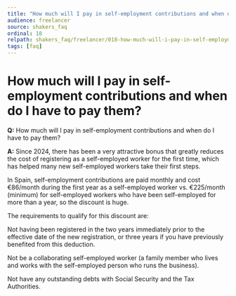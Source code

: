 ```yaml
---
title: "How much will I pay in self-employment contributions and when do I have to pay them?"
audience: freelancer
source: shakers_faq
ordinal: 18
relpath: shakers_faq/freelancer/018-how-much-will-i-pay-in-self-employment-contributions-and-when-do-i-have-to-pay-t.md
tags: [faq]
---
```


# How much will I pay in self-employment contributions and when do I have to pay them?

**Q:** How much will I pay in self-employment contributions and when do I have to pay them?

**A:** Since 2024, there has been a very attractive bonus that greatly reduces the cost of registering as a self-employed worker for the first time, which has helped many new self-employed workers take their first steps.

In Spain, self-employment contributions are paid monthly and cost €86/month during the first year as a self-employed worker vs. €225/month (minimum) for self-employed workers who have been self-employed for more than a year, so the discount is huge.

The requirements to qualify for this discount are:

Not having been registered in the two years immediately prior to the effective date of the new registration, or three years if you have previously benefited from this deduction.

Not be a collaborating self-employed worker (a family member who lives and works with the self-employed person who runs the business).

Not have any outstanding debts with Social Security and the Tax Authorities.
